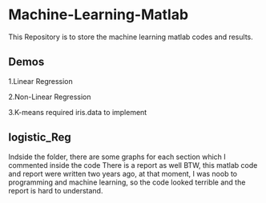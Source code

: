 # Machine-Learning-Matlab
This Repository is to store the machine learning matlab codes and results.

Demos
----
1.Linear Regression

2.Non-Linear Regression

3.K-means required iris.data to implement

logistic_Reg 
----
Indside the folder, there are some graphs for each section which I commented inside the code
There is a report as well
BTW, this matlab code and report were written two years ago, at that moment, I was noob to programming and machine learning, 
so the code looked terrible and the report is hard to understand.
